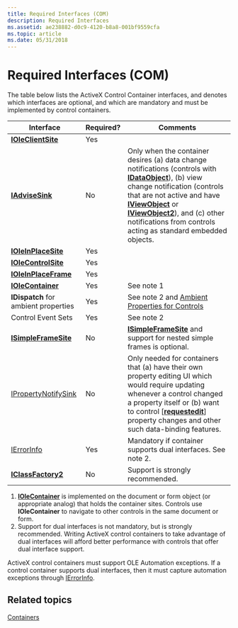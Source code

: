 ```yaml
---
title: Required Interfaces (COM)
description: Required Interfaces
ms.assetid: ae238882-d0c9-4120-b8a8-001bf9559cfa
ms.topic: article
ms.date: 05/31/2018
---
```


# Required Interfaces (COM)

The table below lists the ActiveX Control Container interfaces, and denotes which interfaces are optional, and which are mandatory and must be implemented by control containers.



| Interface                                                                      | Required?      | Comments                                                                                                                                                                                                                                                                                                                                                     |
|--------------------------------------------------------------------------------|----------------|--------------------------------------------------------------------------------------------------------------------------------------------------------------------------------------------------------------------------------------------------------------------------------------------------------------------------------------------------------------|
| [**IOleClientSite**](/windows/desktop/api/OleIdl/nn-oleidl-ioleclientsite)<br/>                            | Yes<br/> |                                                                                                                                                                                                                                                                                                                                                              |
| [**IAdviseSink**](/windows/desktop/api/ObjIdl/nn-objidl-iadvisesink)<br/>                                  | No<br/>  | Only when the container desires (a) data change notifications (controls with [**IDataObject**](/windows/desktop/api/ObjIdl/nn-objidl-idataobject)), (b) view change notification (controls that are not active and have [**IViewObject**](/windows/desktop/api/OleIdl/nn-oleidl-iviewobject) or [**IViewObject2**](/windows/desktop/api/OleIdl/nn-oleidl-iviewobject2)), and (c) other notifications from controls acting as standard embedded objects.<br/> |
| [**IOleInPlaceSite**](/windows/desktop/api/OleIdl/nn-oleidl-ioleinplacesite)<br/>                          | Yes<br/> |                                                                                                                                                                                                                                                                                                                                                              |
| [**IOleControlSite**](/windows/desktop/api/OCIdl/nn-ocidl-iolecontrolsite)<br/>                          | Yes<br/> |                                                                                                                                                                                                                                                                                                                                                              |
| [**IOleInPlaceFrame**](/windows/desktop/api/OleIdl/nn-oleidl-ioleinplaceframe)<br/>                        | Yes<br/> |                                                                                                                                                                                                                                                                                                                                                              |
| [**IOleContainer**](/windows/desktop/api/OleIdl/nn-oleidl-iolecontainer)<br/>                              | Yes<br/> | See note 1<br/>                                                                                                                                                                                                                                                                                                                                        |
| **IDispatch** for ambient properties<br/>                                | Yes<br/> | See note 2 and [Ambient Properties for Controls](ambient-properties-for-controls.md)<br/>                                                                                                                                                                                                                                                             |
| Control Event Sets<br/>                                                  | Yes<br/> | See note 2<br/>                                                                                                                                                                                                                                                                                                                                        |
| [**ISimpleFrameSite**](/windows/desktop/api/OCIdl/nn-ocidl-isimpleframesite)<br/>                        | No<br/>  | [**ISimpleFrameSite**](/windows/desktop/api/OCIdl/nn-ocidl-isimpleframesite) and support for nested simple frames is optional.<br/>                                                                                                                                                                                                                                                    |
| [IPropertyNotifySink](data-binding-through-ipropertynotifysink.md)<br/> | No<br/>  | Only needed for containers that (a) have their own property editing UI which would require updating whenever a control changed a property itself or (b) want to control \[[**requestedit**](/windows/desktop/Midl/requestedit)\] property changes and other such data-binding features.<br/>                                                                            |
| [IErrorInfo](/windows/win32/api/oaidl/nn-oaidl-ierrorinfo)<br/>       | Yes<br/> | Mandatory if container supports dual interfaces. See note 2.<br/>                                                                                                                                                                                                                                                                                      |
| [**IClassFactory2**](/windows/desktop/api/OCIdl/nn-ocidl-iclassfactory2)<br/>                            | No<br/>  | Support is strongly recommended.<br/>                                                                                                                                                                                                                                                                                                                  |



 

1.  [**IOleContainer**](/windows/desktop/api/OleIdl/nn-oleidl-iolecontainer) is implemented on the document or form object (or appropriate analog) that holds the container sites. Controls use **IOleContainer** to navigate to other controls in the same document or form.
2.  Support for dual interfaces is not mandatory, but is strongly recommended. Writing ActiveX control containers to take advantage of dual interfaces will afford better performance with controls that offer dual interface support.

ActiveX control containers must support OLE Automation exceptions. If a control container supports dual interfaces, then it must capture automation exceptions through [IErrorInfo](/windows/win32/api/oaidl/nn-oaidl-ierrorinfo).

## Related topics

<dl> <dt>

[Containers](containers.md)
</dt> </dl>

 

